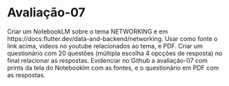 <h1>Avaliação-07</h1>
Criar um NotebookLM sobre o tema NETWORKING e em https://docs.flutter.dev/data-and-backend/networking.
Usar como fonte o link acima, videos no youtube relacionados ao tema, e PDF. 
Criar um questionário com 20 questões (múltipla escolha 4 opcções de resposta) no final relacionar as respostas.
Evidenciar no Github a avaliação-07 com prints da tela do Notebooklm com as fontes, e o questionário em PDF com as respostas.
